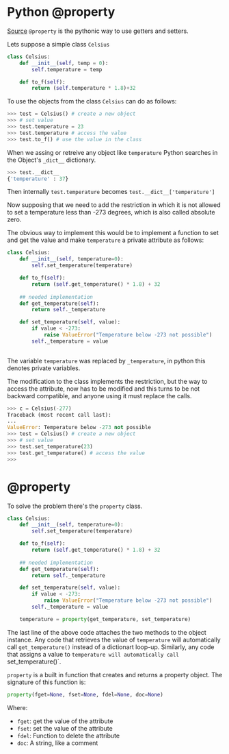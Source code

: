 # Python @property

[Source](https://www.programiz.com/python-programming/property)
`@property` is the pythonic way to use getters and setters.

Lets suppose a simple class `Celsius`

```python
class Celsius:
    def __init__(self, temp = 0):
        self.temperature = temp

    def to_f(self):
        return (self.temperature * 1.8)+32
```

To use the objects from the class `Celsius`
can do as follows:


```python
>>> test = Celsius() # create a new object
>>> # set value
>>> test.temperature = 23 
>>> test.temperature # access the value
>>> test.to_f() # use the value in the class
```
When we assing or retreive any object like `temperature`
Python searches in the Object's `_dict__` dictionary.

```python
>>> test.__dict__
{'temperature' : 37}
```

Then internally `test.temperature` becomes `test.__dict__['temperature']`

Now supposing that we need to add the restriction in which it is not 
allowed to set a temperature less than -273 degrees, which is also called
absolute zero.

The obvious way to implement this would be to implement a function to set
and get the value and make `temperature` a private attribute as follows:

```python
class Celsius:
    def __init__(self, temperature=0):
        self.set_temperature(temperature)

    def to_f(self):
        return (self.get_temperature() * 1.8) + 32
    
    ## needed implementation
    def get_temperature(self):
        return self._temperature

    def set_temperature(self, value):
        if value < -273:
            raise ValueError("Temperature below -273 not possible")
        self._temperature = value
    
```


The variable `temperature` was replaced by `_temperature`, in python
this denotes private variables.

The modification to the class implements the restriction, but the
way to access the attribute, now has to be modified and this turns
to be not backward compatible, and anyone using it must replace the
calls.

```python
>>> c = Celsius(-277)
Traceback (most recent call last):
...
ValueError: Temperature below -273 not possible
>>> test = Celsius() # create a new object
>>> # set value
>>> test.set_temperature(23)
>>> test.get_temperature() # access the value
>>> 
```

# @property

To solve the problem there's the `property` class.

```python
class Celsius:
    def __init__(self, temperature=0):
        self.set_temperature(temperature)

    def to_f(self):
        return (self.get_temperature() * 1.8) + 32
    
    ## needed implementation
    def get_temperature(self):
        return self._temperature

    def set_temperature(self, value):
        if value < -273:
            raise ValueError("Temperature below -273 not possible")
        self._temperature = value

    temperature = property(get_temperature, set_temperature) 

```
The last line of the above code attaches the two methods to the 
object instance. Any code that retrieves the value of `temperature`
will automatically call `get_temperature()` instead of a dictionart
loop-up. Similarly, any code that assigns a value to `temperature
will automatically call `set_temperature()`.


`property` is a built in function that creates and returns  a property
object. The signature of this function is:

```python
property(fget=None, fset=None, fdel=None, doc=None)
```
Where:
- `fget`: get the value of the attribute
- `fset`: set the value of the attribute
- `fdel`: Function to delete the attribute
- `doc`: A string, like a comment 

